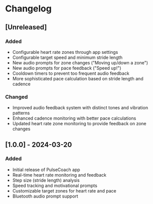 # Changelog

## [Unreleased]

### Added
- Configurable heart rate zones through app settings
- Configurable target speed and minimum stride length
- New audio prompts for zone changes ("Moving up/down a zone")
- New audio prompts for pace feedback ("Speed up!")
- Cooldown timers to prevent too frequent audio feedback
- More sophisticated pace calculation based on stride length and cadence

### Changed
- Improved audio feedback system with distinct tones and vibration patterns
- Enhanced cadence monitoring with better pace calculations
- Updated heart rate zone monitoring to provide feedback on zone changes

## [1.0.0] - 2024-03-20
### Added
- Initial release of PulseCoach app
- Real-time heart rate monitoring and feedback
- Step size (stride length) analysis
- Speed tracking and motivational prompts
- Customizable target zones for heart rate and pace
- Bluetooth audio prompt support 